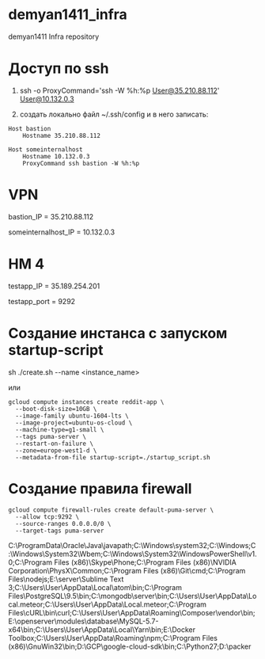 # demyan1411_infra
demyan1411 Infra repository

# Доступ по ssh
1) ssh -o ProxyCommand='ssh -W %h:%p User@35.210.88.112' User@10.132.0.3

2) создать локально файл ~/.ssh/config и в него записать:

```{r, engine='bash', count_lines}
Host bastion
	Hostname 35.210.88.112

Host someinternalhost
	Hostname 10.132.0.3
	ProxyCommand ssh bastion -W %h:%p
```

# VPN
bastion_IP = 35.210.88.112

someinternalhost_IP = 10.132.0.3

# HM 4
testapp_IP = 35.189.254.201

testapp_port = 9292

# Создание инстанса с запуском startup-script
sh ./create.sh --name <instance_name>

или
```
gcloud compute instances create reddit-app \
  --boot-disk-size=10GB \
  --image-family ubuntu-1604-lts \
  --image-project=ubuntu-os-cloud \
  --machine-type=g1-small \
  --tags puma-server \
  --restart-on-failure \
  --zone=europe-west1-d \
  --metadata-from-file startup-script=./startup_script.sh
```

# Создание правила firewall

```
gcloud compute firewall-rules create default-puma-server \
  --allow tcp:9292 \
  --source-ranges 0.0.0.0/0 \
  --target-tags puma-server
```


C:\ProgramData\Oracle\Java\javapath;C:\Windows\system32;C:\Windows;C:\Windows\System32\Wbem;C:\Windows\System32\WindowsPowerShell\v1.0\;C:\Program Files (x86)\Skype\Phone\;C:\Program Files (x86)\NVIDIA Corporation\PhysX\Common;C:\Program Files (x86)\Git\cmd;C:\Program Files\nodejs\;E:\server\Sublime Text 3;C:\Users\User\AppData\Local\atom\bin;C:\Program Files\PostgreSQL\9.5\bin;C:\mongodb\server\bin;C:\Users\User\AppData\Local\.meteor;C:\Users\User\AppData\Local\.meteor\;C:\Program Files\cURL\bin\curl;C:\Users\User\AppData\Roaming\Composer\vendor\bin;E:\openserver\modules\database\MySQL-5.7-x64\bin;C:\Users\User\AppData\Local\Yarn\bin;E:\Docker Toolbox;C:\Users\User\AppData\Roaming\npm;C:\Program Files (x86)\GnuWin32\bin;D:\GCP\google-cloud-sdk\bin;C:\Python27;D:\packer
